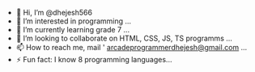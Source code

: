 - 👋 Hi, I’m @dhejesh566
- 👀 I’m interested in programming ...
- 🌱 I’m currently learning grade 7 ...
- 💞️ I’m looking to collaborate on HTML, CSS, JS, TS programms ...
- 📫 How to reach me, mail ' arcadeprogrammerdhejesh@gmail.com ...
- ⚡ Fun fact: I know 8 programming languages...

<!---
dhejesh566/dhejesh566 is a ✨ special ✨ repository because its `README.md` (this file) appears on your GitHub profile.
You can click the Preview link to take a look at your changes.
--->
